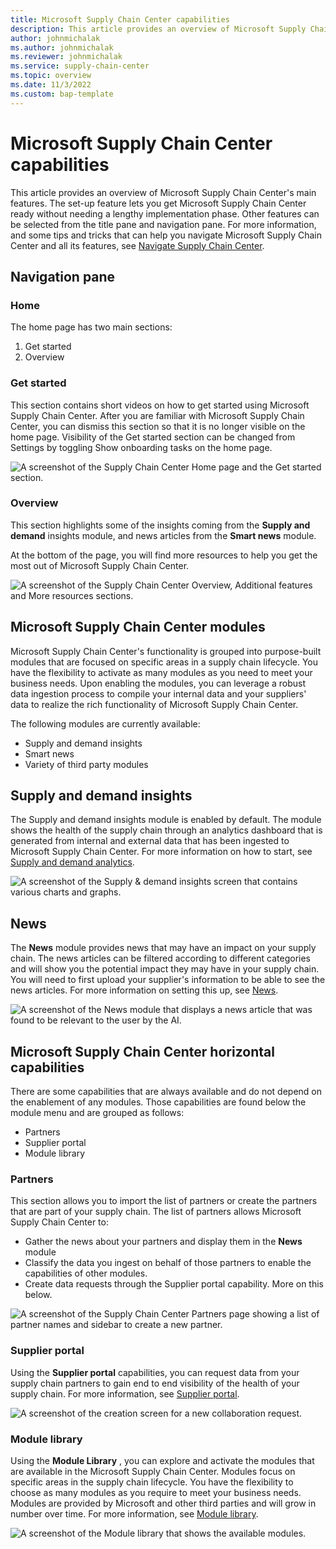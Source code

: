 ```yaml
---
title: Microsoft Supply Chain Center capabilities
description: This article provides an overview of Microsoft Supply Chain Center's main features. 
author: johnmichalak
ms.author: johnmichalak
ms.reviewer: johnmichalak
ms.service: supply-chain-center
ms.topic: overview
ms.date: 11/3/2022
ms.custom: bap-template
---
```


# Microsoft Supply Chain Center capabilities

This article provides an overview of Microsoft Supply Chain Center's main features. The set-up feature lets you get Microsoft Supply Chain Center ready without needing a lengthy implementation phase. Other features can be selected from the title pane and navigation pane. For more information, and some tips and tricks that can help you navigate Microsoft Supply Chain Center and all its features, see [Navigate Supply Chain Center](/get-started/navigate.md).

## Navigation pane

### Home

The home page has two main sections:

1. Get started
1. Overview

### Get started

This section contains short videos on how to get started using Microsoft Supply Chain Center. After you are familiar with Microsoft Supply Chain Center, you can dismiss this section so that it is no longer visible on the home page. Visibility of the Get started section can be changed from Settings by toggling Show onboarding tasks on the home page.

![A screenshot of the Supply Chain Center Home page and the Get started section.](media/homescreen-get-started.png)

### Overview

This section highlights some of the insights coming from the **Supply and demand** insights module, and news articles from the **Smart news** module.

At the bottom of the page, you will find more resources to help you get the most out of Microsoft Supply Chain Center.

![A screenshot of the Supply Chain Center Overview, Additional features and More resources sections.](media/homescreen-overview.png)

## Microsoft Supply Chain Center modules

Microsoft Supply Chain Center's functionality is grouped into purpose-built modules that are focused on specific areas in a supply chain lifecycle. You have the flexibility to activate as many modules as you need to meet your business needs. Upon enabling the modules, you can leverage a robust data ingestion process to compile your internal data and your suppliers' data to realize the rich functionality of Microsoft Supply Chain Center.

The following modules are currently available:

- Supply and demand insights
- Smart news
- Variety of third party modules

## Supply and demand insights

The Supply and demand insights module is enabled by default. The module shows the health of the supply chain through an analytics dashboard that is generated from internal and external data that has been ingested to Microsoft Supply Chain Center. For more information on how to start, see [Supply and demand analytics](/use/supply-and-demand.md).

![A screenshot of the Supply & demand insights screen that contains various charts and graphs.](media/supply-and-demand-overview.png)

## News

The **News** module provides news that may have an impact on your supply chain. The news articles can be filtered according to different categories and will show you the potential impact they may have in your supply chain. You will need to first upload your supplier's information to be able to see the news articles. For more information on setting this up, see [News](/articles/use/news.md).

![A screenshot of the News module that displays a news article that was found to be relevant to the user by the AI.](media/news-list.png)

## Microsoft Supply Chain Center horizontal capabilities

There are some capabilities that are always available and do not depend on the enablement of any modules. Those capabilities are found below the module menu and are grouped as follows:

- Partners
- Supplier portal
- Module library

### Partners

This section allows you to import the list of partners or create the partners that are part of your supply chain. The list of partners allows Microsoft Supply Chain Center to:

- Gather the news about your partners and display them in the **News** module
- Classify the data you ingest on behalf of those partners to enable the capabilities of other modules.
- Create data requests through the Supplier portal capability. More on this below.

![A screenshot of the Supply Chain Center Partners page showing a list of partner names and sidebar to create a new partner.](media/supplier-portal-new-partner-no-red.png)

### Supplier portal

Using the **Supplier portal** capabilities, you can request data from your supply chain partners to gain end to end visibility of the health of your supply chain. For more information, see [Supplier portal](/use/supplier-portal.md).

![A screenshot of the creation screen for a new collaboration request.](media/supplier-portal-new-collaboration.png)

### Module library

Using the **Module Library** , you can explore and activate the modules that are available in the Microsoft Supply Chain Center. Modules focus on specific areas in the supply chain lifecycle. You have the flexibility to choose as many modules as you require to meet your business needs. Modules are provided by Microsoft and other third parties and will grow in number over time. For more information, see [Module library](/use/module-library.md).

![A screenshot of the Module library that shows the available modules.](media/module-library-modules-list.png)

